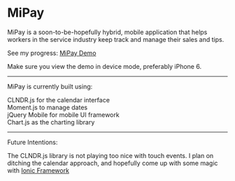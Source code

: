MiPay
========

MiPay is a soon-to-be-hopefully hybrid, mobile application that helps workers in the service industry keep track
and manage their sales and tips.

See my progress: [MiPay Demo](http://www.jasondinh.me/MiPay/app/)

Make sure you view the demo in device mode, preferably iPhone 6.

--------

MiPay is currently built using:

CLNDR.js for the calendar interface<br>
Moment.js to manage dates<br>
jQuery Mobile for mobile UI framework<br>
Chart.js as the charting library<br>


--------

Future Intentions:

The CLNDR.js library is not playing too nice with touch events.
I plan on ditching the calendar approach, and hopefully come up with some magic with
[Ionic Framework](http://ionicframework.com/)
